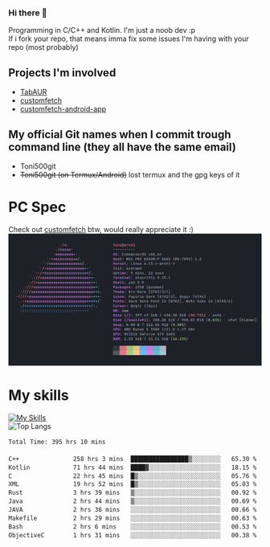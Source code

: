 ### Hi there 👋

Programming in C/C++ and Kotlin. I'm just a noob dev :p\
If i fork your repo, that means imma fix some issues I'm having with your repo (most probably)

## Projects I'm involved
 - [TabAUR](https://github.com/BurntRanch/TabAUR)
 - [customfetch](https://github.com/Toni500github/customfetch)
 - [customfetch-android-app](https://github.com/Toni500github/customfetch-android-app)

## My official Git names when I commit trough command line (they all have the same email)
* Toni500git
* ~~Toni500git (on Termux/Android)~~ lost termux and the gpg keys of it

# PC Spec
Check out [customfetch](https://github.com/Toni500github/customfetch) btw, would really appreciate it :)
![screenshot.png](https://github.com/Toni500github/customfetch/raw/main/screenshot.png)

# My skills
[![My Skills](https://skillicons.dev/icons?i=cpp,bash,kotlin,androidstudio,arch,linux&theme=light)](https://skillicons.dev)\
![Top Langs](https://github-readme-stats.vercel.app/api/top-langs/?username=Toni500github&layout=compact)

<!--START_SECTION:waka-->

```txt
Total Time: 395 hrs 10 mins

C++               258 hrs 3 mins  ████████████████▒░░░░░░░░   65.30 %
Kotlin            71 hrs 44 mins  ████▓░░░░░░░░░░░░░░░░░░░░   18.15 %
C                 22 hrs 45 mins  █▒░░░░░░░░░░░░░░░░░░░░░░░   05.76 %
XML               19 hrs 52 mins  █▒░░░░░░░░░░░░░░░░░░░░░░░   05.03 %
Rust              3 hrs 39 mins   ▒░░░░░░░░░░░░░░░░░░░░░░░░   00.92 %
Java              2 hrs 44 mins   ▒░░░░░░░░░░░░░░░░░░░░░░░░   00.69 %
JAVA              2 hrs 36 mins   ░░░░░░░░░░░░░░░░░░░░░░░░░   00.66 %
Makefile          2 hrs 29 mins   ░░░░░░░░░░░░░░░░░░░░░░░░░   00.63 %
Bash              2 hrs 6 mins    ░░░░░░░░░░░░░░░░░░░░░░░░░   00.53 %
ObjectiveC        1 hrs 31 mins   ░░░░░░░░░░░░░░░░░░░░░░░░░   00.38 %
```

<!--END_SECTION:waka-->

